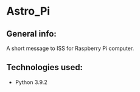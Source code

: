 # Astro_Pi

## General info:
A short message to ISS for Raspberry Pi computer.

## Technologies used:
* Python 3.9.2 

